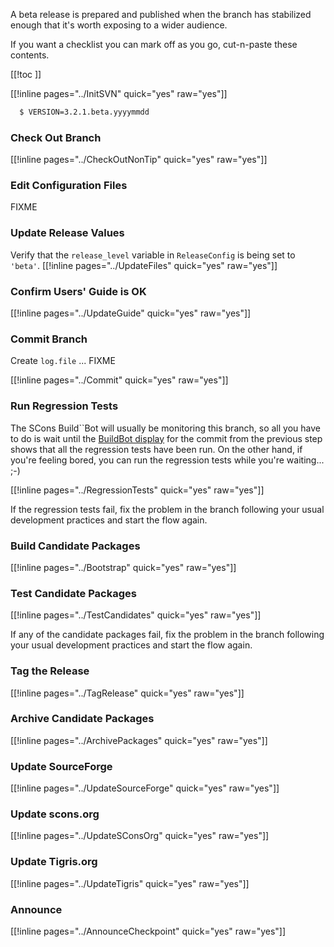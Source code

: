 
A beta release is prepared and published when the branch has stabilized enough that it's worth exposing to a wider audience. 

If you want a checklist you can mark off as you go, cut-n-paste these contents. 

[[!toc ]] 

[[!inline pages="../InitSVN" quick="yes" raw="yes"]] 
```txt
  $ VERSION=3.2.1.beta.yyyymmdd
```

### Check Out Branch

[[!inline pages="../CheckOutNonTip" quick="yes" raw="yes"]] 


### Edit Configuration Files

FIXME 


### Update Release Values

Verify that the `release_level` variable in `ReleaseConfig` is being set to `'beta'`. [[!inline pages="../UpdateFiles" quick="yes" raw="yes"]] 


### Confirm Users' Guide is OK

[[!inline pages="../UpdateGuide" quick="yes" raw="yes"]] 


### Commit Branch

Create `log.file` ... FIXME 

[[!inline pages="../Commit" quick="yes" raw="yes"]] 


### Run Regression Tests

The SCons Build``Bot will usually be monitoring this branch, so all you have to do is wait until the [BuildBot display](http://buildbot.scons.org/console) for the commit from the previous step shows that all the regression tests have been run.  On the other hand, if you're feeling bored, you can run the regression tests while you're waiting... ;-) 

[[!inline pages="../RegressionTests" quick="yes" raw="yes"]] 

If the regression tests fail, fix the problem in the branch following your usual development practices and start the flow again. 


### Build Candidate Packages

[[!inline pages="../Bootstrap" quick="yes" raw="yes"]] 


### Test Candidate Packages

[[!inline pages="../TestCandidates" quick="yes" raw="yes"]] 

If any of the candidate packages fail, fix the problem in the branch following your usual development practices and start the flow again. 


### Tag the Release

[[!inline pages="../TagRelease" quick="yes" raw="yes"]] 


### Archive Candidate Packages

[[!inline pages="../ArchivePackages" quick="yes" raw="yes"]] 


### Update SourceForge

[[!inline pages="../UpdateSourceForge" quick="yes" raw="yes"]] 


### Update scons.org

[[!inline pages="../UpdateSConsOrg" quick="yes" raw="yes"]] 


### Update Tigris.org

[[!inline pages="../UpdateTigris" quick="yes" raw="yes"]] 


### Announce

[[!inline pages="../AnnounceCheckpoint" quick="yes" raw="yes"]] 
